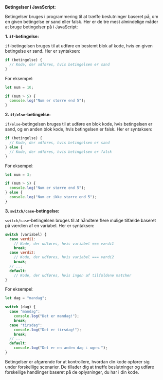**Betingelser i JavaScript:**

Betingelser bruges i programmering til at træffe beslutninger baseret på, om en given betingelse er sand eller falsk. Her er de tre mest almindelige måder at bruge betingelser på i JavaScript:

**1. `if`-betingelse:**

`if`-betingelsen bruges til at udføre en bestemt blok af kode, hvis en given betingelse er sand. Her er syntaksen:

```javascript
if (betingelse) {
  // Kode, der udføres, hvis betingelsen er sand
}
```

For eksempel:

```javascript
let num = 10;

if (num > 5) {
  console.log("Num er større end 5");
}
```

**2. `if/else`-betingelse:**

`if/else`-betingelsen bruges til at udføre en blok kode, hvis betingelsen er sand, og en anden blok kode, hvis betingelsen er falsk. Her er syntaksen:

```javascript
if (betingelse) {
  // Kode, der udføres, hvis betingelsen er sand
} else {
  // Kode, der udføres, hvis betingelsen er falsk
}
```

For eksempel:

```javascript
let num = 3;

if (num > 5) {
  console.log("Num er større end 5");
} else {
  console.log("Num er ikke større end 5");
}
```

**3. `switch/case`-betingelse:**

`switch/case`-betingelsen bruges til at håndtere flere mulige tilfælde baseret på værdien af en variabel. Her er syntaksen:

```javascript
switch (variabel) {
  case værdi1:
    // Kode, der udføres, hvis variabel === værdi1
    break;
  case værdi2:
    // Kode, der udføres, hvis variabel === værdi2
    break;
  // ...
  default:
    // Kode, der udføres, hvis ingen af tilfældene matcher
}
```

For eksempel:

```javascript
let dag = "mandag";

switch (dag) {
  case "mandag":
    console.log("Det er mandag!");
    break;
  case "tirsdag":
    console.log("Det er tirsdag!");
    break;
  // ...
  default:
    console.log("Det er en anden dag i ugen.");
}
```

Betingelser er afgørende for at kontrollere, hvordan din kode opfører sig under forskellige scenarier. De tillader dig at træffe beslutninger og udføre forskellige handlinger baseret på de oplysninger, du har i din kode.